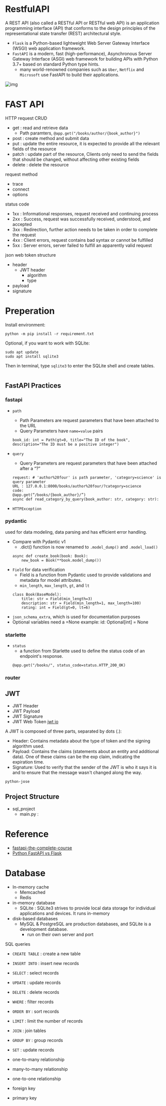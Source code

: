 # RestfulAPI
A REST API (also called a RESTful API or RESTful web API) is an application programming interface (API) that conforms to the design principles of the representational state transfer (REST) architectural style.  
- `Flask` is a Python-based lightweight Web Server Gateway Interface (WSGI) web application framework.
- `FastAPI` is a modern, fast (high-performance), Asynchronous Server Gateway Interface (ASGI) web framework for building APIs with Python 3.7+ based on standard Python type hints.
    -  many world-renowned companies such as `Uber`, `Netflix` and `Microsoft` use FastAPI to build their applications.  

![img](fastAPI/imgs/fast-vs-flask.png)

# FAST API
HTTP request CRUD
- get : read and retrieve data
    - Path paramters, `@app.get("/books/author/{book_author}")`
- post : create method and submit data
- put : update the entire resource, it is expected to provide all the relevant fields of the resource
- patch : update part of the resource, Clients only need to send the fields that should be changed, without affecting other existing fields
- delete : delete the resource

request method
- trace
- connect
- options

status code
- 1xx : Informational responses, request received and continuing process
- 2xx : Success, request was successfully received, understood, and accepted
- 3xx : Redirection, further action needs to be taken in order to complete the request
- 4xx : Client errors, request contains bad syntax or cannot be fulfilled
- 5xx : Server errors, server failed to fulfill an apparently valid request

json web token structure
- header
    - JWT header
        - algorithm
        - type
- payload
- signature

# Preperation
Install environment:
```
python -m pip install -r requirement.txt
```

Optional, if you want to work with SQLite:
```
sudo apt update
sudo apt install sqlite3
```
Then in terminal, type `sqlite3` to enter the SQLite shell and create tables.
```
```

## FastAPI Practices
### fastapi
- `path`
    - Path Parameters are request parameters that have been attached to the URL
    - Query Parameters have `name=value` pairs
    ```
    book_id: int = Path(gt=0, title="The ID of the book", description="The ID must be a positive integer")
    ```
- `query`
    - Query Parameters are request parameters that have been attached after a “?”
    ```
    request: # 'author%20four' is path parameter, 'category=science' is query parameter
    URL : 127.0.0.1:8000/books/author%20four/?category=science
    code:
    @app.get(“/books/{book_author}/”)
    async def read_category_by_query(book_author: str, category: str):
    ```

- `HTTPException`

### pydantic
used for data modeling, data parsing and has efficient error handling.
- Compare with Pydantic v1
    - .dict() function is now renamed to `.model_dump()` and `.model_load()`
    ```
    async def create_book(book: Book):
        new_book = Book(**book.model_dump())
    ```
- `Field` for data verification
    - Field is a function from Pydantic used to provide validations and metadata for model attributes.
    - `min_length`, `max_length`, `gt`, and `lt`
    ```
    class Book(BaseModel):
        title: str = Field(min_length=3)
        description: str = Field(min_length=1, max_length=100)
        rating: int = Field(gt=0, lt=6)
    ```
- `json_schema_extra`, which is used for documentation purposes
- Optional variables need a =None example: id: Optional[int] = None

### starlette
- `status`
    - a function from Starlette used to define the status code of an endpoint's response.
    ```
    @app.get("/books/", status_code=status.HTTP_200_OK)
    ```

### router




## JWT
- JWT Header
- JWT Payload
- JWT Signature
- JWT Web Token
[jwt io](https://jwt.io/)

A JWT is composed of three parts, separated by dots (.):
- Header: Contains metadata about the type of token and the signing algorithm used.
- Payload: Contains the claims (statements about an entity and additional data). One of these claims can be the exp claim, indicating the expiration time.
- Signature: Used to verify that the sender of the JWT is who it says it is and to ensure that the message wasn't changed along the way.

`python-jose`


## Project Structure
- sql_project
    - main.py : 

# Reference
- [fastapi-the-complete-course](https://github.com/codingwithroby/fastapi-the-complete-course)
- [Python FastAPI vs Flask](https://www.turing.com/kb/fastapi-vs-flask-a-detailed-comparison)


# Database
- In-memory cache
    - Memcached
    - Redis
- in-memory database
    - SQLite : SQLite3 strives to provide local data storage for individual applications and devices. It runs in-memory
- disk-based databases
    - MySQL & PostgreSQL are production databases, and SQLite is a development database.
        - run on their own server and port

SQL queries
- `CREATE TABLE` : create a new table
- `INSERT INTO` : insert new records
- `SELECT` : select records
- `UPDATE` : update records
- `DELETE` : delete records
- `WHERE` : filter records
- `ORDER BY` : sort records
- `LIMIT` : limit the number of records
- `JOIN` : join tables
- `GROUP BY` : group records
- `SET` : update records

- one-to-many relationship
- many-to-many relationship
- one-to-one relationship

- foreign key
- primary key